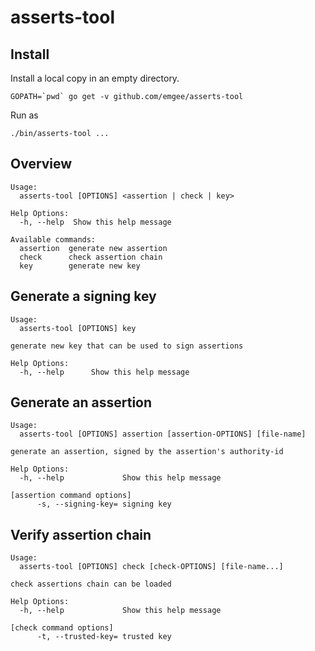 # asserts-tool

## Install

Install a local copy in an empty directory.

```
GOPATH=`pwd` go get -v github.com/emgee/asserts-tool
```

Run as

```
./bin/asserts-tool ...
```


## Overview

```
Usage:
  asserts-tool [OPTIONS] <assertion | check | key>

Help Options:
  -h, --help  Show this help message

Available commands:
  assertion  generate new assertion
  check      check assertion chain
  key        generate new key
```


## Generate a signing key

```
Usage:
  asserts-tool [OPTIONS] key

generate new key that can be used to sign assertions

Help Options:
  -h, --help      Show this help message
```


## Generate an assertion

```
Usage:
  asserts-tool [OPTIONS] assertion [assertion-OPTIONS] [file-name]

generate an assertion, signed by the assertion's authority-id

Help Options:
  -h, --help             Show this help message

[assertion command options]
      -s, --signing-key= signing key
```


## Verify assertion chain

```
Usage:
  asserts-tool [OPTIONS] check [check-OPTIONS] [file-name...]

check assertions chain can be loaded

Help Options:
  -h, --help             Show this help message

[check command options]
      -t, --trusted-key= trusted key
```
